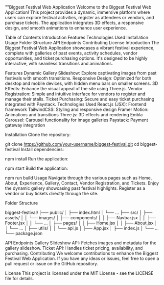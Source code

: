 ""Biggest Festival Web Application
Welcome to the Biggest Festival Web Application! This project provides a dynamic, immersive platform where users can explore festival activities, register as attendees or vendors, and purchase tickets. The application integrates 3D effects, a responsive design, and smooth animations to enhance user experience.

Table of Contents
Introduction
Features
Technologies Used
Installation
Usage
Folder Structure
API Endpoints
Contributing
License
Introduction
The Biggest Festival Web Application showcases a vibrant festival experience, complete with galleries of past events, activity schedules, vendor opportunities, and ticket purchasing options. It's designed to be highly interactive, with seamless transitions and animations.

Features
Dynamic Gallery Slideshow: Explore captivating images from past festivals with smooth transitions.
Responsive Design: Optimized for both desktop and mobile devices, with hidden menu bars on smaller screens.
3D Effects: Enhance the visual appeal of the site using Three.js.
Vendor Registration: Simple and intuitive interface for vendors to register and manage their stalls.
Ticket Purchasing: Secure and easy ticket purchasing integrated with Paystack.
Technologies Used
React.js (JSX): Frontend framework
TailwindCSS: Styling and responsive design
Framer Motion: Animations and transitions
Three.js: 3D effects and rendering
Embla Carousel: Carousel functionality for image galleries
Paystack: Payment gateway integration

Installation
Clone the repository:

git clone https://github.com/your-username/biggest-festival.git
cd biggest-festival
Install dependencies:

npm install
Run the application:

npm start
Build the application:

npm run build
Usage
Navigate through the various pages such as Home, About, Experience, Gallery, Contact, Vendor Registration, and Tickets.
Enjoy the dynamic gallery showcasing past festival highlights.
Register as a vendor or buy tickets directly through the site.

Folder Structure

biggest-festival/
├── public/
│ ├── index.html
│ └── ...
├── src/
│ ├── assets/
│ │ └── images/
│ ├── components/
│ │ ├── Navbar.jsx
│ │ ├── Footer.jsx
│ │ └── ...
│ ├── pages/
│ │ ├── Home.jsx
│ │ ├── About.jsx
│ │ └── ...
│ ├── utils/
│ │ └── api.js
│ ├── App.jsx
│ ├── index.js
│ └── ...
└── package.json

API Endpoints
Gallery Slideshow API: Fetches images and metadata for the gallery slideshow.
Ticket API: Handles ticket pricing, availability, and purchasing.
Contributing
We welcome contributions to enhance the Biggest Festival Web Application. If you have any ideas or issues, feel free to open a pull request or issue on the GitHub repository.

License
This project is licensed under the MIT License - see the LICENSE file for details.

